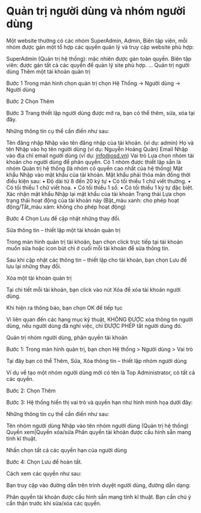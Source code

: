 # Quản trị người dùng và nhóm người dùng
Một website thường có các nhóm SuperAdmin, Admin, Biên tập viên, mỗi nhóm được gán một tổ hợp các quyền quản lý và truy cập website phù hợp:

SuperAdmin (Quản trị hệ thống): mặc nhiên được gán toàn quyền.
Biên tập viên: được gán tất cả các quyền để quản lý site phù hợp.
...
Quản trị người dùng
Thêm một tài khoản quản trị

Bước 1 Trong màn hình chọn quản trị chọn Hệ Thống -> Người dùng -> Người dùng

Bước 2 Chọn Thêm

Bước 3 Trang thiết lập người dùng được mở ra, bạn có thể thêm, sửa, xóa tại đây.


Những thông tin cụ thể cần điền như sau:

Tên đăng nhập
Nhập vào tên đăng nhập của tài khoản. (ví dụ: admin)
Họ và tên
Nhập vào họ tên người dùng (ví dụ: Nguyễn Hoàng Quân)
Email
Nhập vào địa chỉ email người dùng (ví dụ: info@osd.vn)
Vai trò
Lựa chọn nhóm tài khoản cho người dùng để phân quyền. Có 1 nhóm được thiết lập sẵn là nhóm Quản trị hệ thống (là nhóm có quyền cao nhất của hệ thống)
Mật khẩu
Nhập vào mật khẩu của tài khoản.
Mật khẩu phải thỏa mãn đồng thời điều kiện sau:
• Độ dài từ 8 đến 20 ký tự
• Có tối thiểu 1 chữ viết thường.
• Có tối thiểu 1 chữ viết hoa.
• Có tối thiểu 1 số.
• Có tối thiểu 1 ký tự đặc biệt.
Xác nhận mật khẩu
Nhập lại mật khẩu của tài khoản
Trạng thái
Lựa chọn trạng thái hoạt động của tài khoản này (Bật_màu xanh: cho phép hoạt động/Tắt_màu xám: không cho phép hoạt động)

Bước 4 Chọn Lưu để cập nhật những thay đổi.

Sửa thông tin – thiết lập một tài khoản quản trị

Trong màn hình quản trị tài khoản, bạn chọn click trực tiếp tại tài khoản muốn sửa hoặc icon bút chì ở cuối mỗi tài khoản để sửa thông tin.

Sau khi cập nhật các thông tin – thiết lập cho tài khoản, bạn chọn Lưu để lưu lại những thay đổi.

Xóa một tài khoản quản trị

Tại chi tiết mỗi tài khoản, bạn click vào nút Xóa để xóa tài khoản người dùng.

Khi hiện ra thông báo, bạn chọn OK để tiếp tục

Vì liên quan đến các hạng mục kỹ thuật, KHÔNG ĐƯỢC xóa thông tin người dùng, nếu người dùng đã nghỉ việc, chỉ ĐƯỢC PHÉP tắt người dùng đó.

Quản trị nhóm người dùng, phân quyền tài khoản

Bước 1: Trong màn hình quản trị, bạn chọn Hệ thống > Người dùng > Vai trò

Tại đây bạn có thể Thêm, Sửa, Xóa thông tin – thiết lập nhóm người dùng

Ví dụ về tạo một nhóm người dùng mới có tên là Top Administrator, có tất cả các quyền.

Bước 2: Chọn Thêm

Bước 3: Hệ thống hiển thị vai trò và quyền hạn như hình minh họa dưới đây:

Những thông tin cụ thể cần điền như sau:

Tên nhóm người dùng
Nhập vào tên nhóm người dùng (Quản trị hệ thống)
Quyền xem|Quyền xóa/sửa
Phân quyền tài khoản được cấu hình sẵn mang tính kĩ thuật.

Nhấn chọn tất cả các quyền hạn của người dùng

Bước 4: Chọn Lưu để hoàn tất.

Cách xem các quyền như sau:

Bạn truy cập vào đường dẫn trên trình duyệt người dùng, đường dẫn dạng:

Phân quyền tài khoản được cấu hình sẵn mang tính kĩ thuật. Bạn cần chú ý cẩn thận trước khi sửa/xóa các quyền.